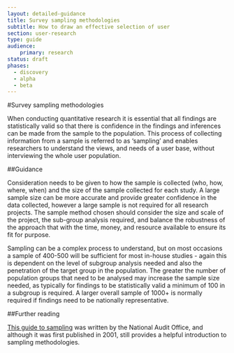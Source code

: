 ```yaml
---
layout: detailed-guidance
title: Survey sampling methodologies
subtitle: How to draw an effective selection of user
section: user-research
type: guide
audience: 
    primary: research 
status: draft
phases:
  - discovery
  - alpha
  - beta
---
```

    
#Survey sampling methodologies

When conducting quantitative research it is essential that all findings are statistically valid so that there is confidence in the findings and inferences can be made from the sample to the population. This process of collecting information from a sample is referred to as ‘sampling’ and enables researchers to understand the views, and needs of a user base, without interviewing the whole user population.

##Guidance

Consideration needs to be given to how the sample is collected (who, how, where, when) and the size of the sample collected for each study. A large sample size can be more accurate and provide greater confidence in the data collected, however a large sample is not required for all research projects. The sample method chosen should consider the size and scale of the project, the sub-group analysis required, and balance the robustness of the approach that with the time, money, and resource available to ensure its fit for purpose.

Sampling can be a complex process to understand, but on most occasions a sample of 400-500 will be sufficient for most in-house studies - again this is dependent on the level of subgroup analysis needed and also the penetration of the target group in the population. The greater the number of population groups that need to be analysed may increase the sample size needed, as typically for findings to be statistically valid a minimum of 100 in a subgroup is required. A larger overall sample of 1000+ is normally required if findings need to be nationally representative. 

##Further reading

[This guide to sampling](http://www.nao.org.uk//idoc.ashx?docId=60e06674-ecfa-4aa2-9fc5-ea61a3d64728&version=-1) was written by the National Audit Office, and although it was first published in 2001, still provides a helpful introduction to sampling methodologies.